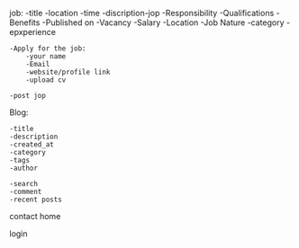job:
    -title
    -location  -time
    -discription-jop
        -Responsibility
        -Qualifications
        -Benefits
    -Published on
    -Vacancy
    -Salary
    -Location
    -Job Nature
    -category
    -epxperience
    

    -Apply for the job:
        -your name
        -Email
        -website/profile link
        -upload cv

    -post jop

Blog:

    -title
    -description
    -created_at
    -category
    -tags
    -author

    -search
    -comment
    -recent posts

contact
home

login

